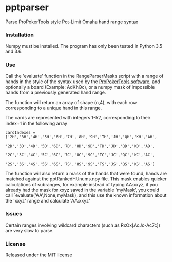# pptparser
Parse ProPokerTools style Pot-Limit Omaha hand range syntax

### Installation

Numpy must be installed.  The program has only been tested in Python 3.5 and 3.6.

### Use

Call the 'evaluate' function in the RangeParserMasks script with a range of hands  in the style of the syntax used by the <a href="http://www.propokertools.com/">ProPokerTools software</a>, and optionally a board (Example: AdKhQc), or a numpy mask of impossible hands from a previously generated hand range.

The function will return an array of shape (n,4), with each row corresponding to a unique hand in this range.

The cards are represented with integers 1-52, corresponding to their index+1 in the following array

```
cardIndexes = ['2H','3H','4H','5H','6H','7H','8H','9H','TH','JH','QH','KH','AH',
               '2D','3D','4D','5D','6D','7D','8D','9D','TD','JD','QD','KD','AD',
               '2C','3C','4C','5C','6C','7C','8C','9C','TC','JC','QC','KC','AC',
               '2S','3S','4S','5S','6S','7S','8S','9S','TS','JS','QS','KS','AS']
```

The function will also return a mask of the hands that were found, hands are matched against the pptRankedHUnums.npy file.  This mask enables quicker calculations of subranges, for example instead of typing AA:xxyz, if you already had the mask for xxyz saved in the variable 'myMask', you could call `evaluate('AA',None,myMask), and this use the known information about the 'xxyz' range and calculate 'AA:xxyz'

### Issues

Certain ranges involving wildcard characters (such as RxOx[AcJc-Ac7c]) are very slow to parse.

### License

Released under the MIT license
